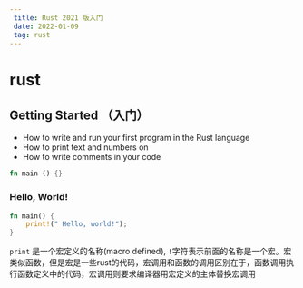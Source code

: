 ```yaml
---
 title: Rust 2021 版入门
 date: 2022-01-09
 tag: rust
---
```


#  rust

## Getting Started （入门）

*  How to write and run your first program in the Rust language
*  How to print text and numbers on 
*  How to write comments in your code

``` rust
fn main () {}
```

### Hello, World!
``` rust
fn main() {
	print!(" Hello, world!");
}
```
`print` 是一个宏定义的名称(macro defined), `!`字符表示前面的名称是一个宏。宏类似函数，但是宏是一些rust的代码，宏调用和函数的调用区别在于，函数调用执行函数定义中的代码，宏调用则要求编译器用宏定义的主体替换宏调用

